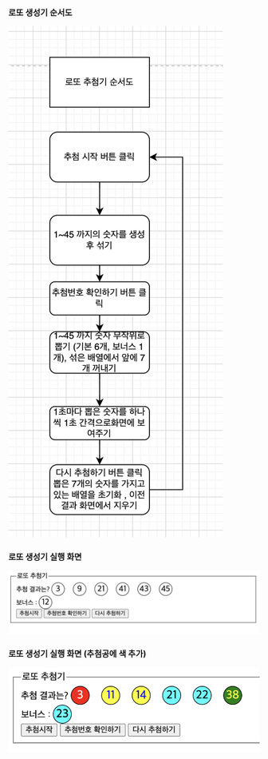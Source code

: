 ### 로또 생성기 순서도

<img src = lottomaker.png>

### 로또 생성기 실행 화면

<img src = lottomaker_screenshot.png>

### 로또 생성기 실행 화면 (추첨공에 색 추가)

<img src = lottomaker_color_screenshot.png>
